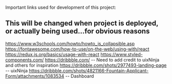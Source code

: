 Important links used for development of this project:

## This will be changed when project is deployed, or actually being used...for obvious reasons

https://www.w3schools.com/howto/howto_js_collapsible.asp
https://fontawesome.com/how-to-use/on-the-web/using-with/react
https://redux.js.org/basics/usage-with-react
https://www.styled-components.com/
https://dribbble.com/
-- Need to add credit to uixNinja and others for inspiration
https://dribbble.com/shots/2977493-landing-page -- uixNinja
https://dribbble.com/shots/4821166-Fountain-Applicant-Form/attachments/1083534 -- Dashboard
